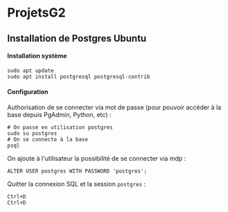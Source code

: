 # ProjetsG2

## Installation de Postgres Ubuntu

#### Installation système

```
sudo apt update
sudo apt install postgresql postgresql-contrib
```

#### Configuration

Authorisation de se connecter via mot de passe (pour pouvoir accéder à la base depuis PgAdmin, Python, etc) :

```
# On passe en utilisation postgres
sudo su postgres
# On se connecte à la base
psql
```

On ajoute à l'utilisateur la possibilité de se connecter via mdp :

```
ALTER USER postgres WITH PASSWORD 'postgres';
```

Quitter la connexion SQL et la session `postgres` :

```
Ctrl+D
Ctrl+D
```
